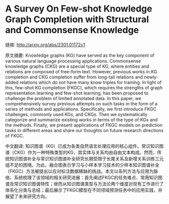 # A Survey On Few-shot Knowledge Graph Completion with Structural and Commonsense Knowledge

链接: http://arxiv.org/abs/2301.01172v1

原文摘要:
Knowledge graphs (KG) have served as the key component of various natural
language processing applications. Commonsense knowledge graphs (CKG) are a
special type of KG, where entities and relations are composed of free-form
text. However, previous works in KG completion and CKG completion suffer from
long-tail relations and newly-added relations which do not have many know
triples for training. In light of this, few-shot KG completion (FKGC), which
requires the strengths of graph representation learning and few-shot learning,
has been proposed to challenge the problem of limited annotated data. In this
paper, we comprehensively survey previous attempts on such tasks in the form of
a series of methods and applications. Specifically, we first introduce FKGC
challenges, commonly used KGs, and CKGs. Then we systematically categorize and
summarize existing works in terms of the type of KGs and the methods. Finally,
we present applications of FKGC models on prediction tasks in different areas
and share our thoughts on future research directions of FKGC.

中文翻译:
知识图谱（KG）已成为各类自然语言处理应用的核心组件。常识知识图谱（CKG）作为一种特殊类型的KG，其实体与关系均由自由文本构成。然而，传统知识图谱补全与常识知识图谱补全研究长期受限于长尾关系及新增关系训练三元组不足的困境。为此，融合图表示学习与小样本学习技术的少样本知识图谱补全（FKGC）方法被提出以应对标注数据稀缺的挑战。本文以系列方法与应用为脉络，系统梳理了该领域的相关研究进展：首先阐述FKGC的任务难点、常用知识图谱及常识知识图谱特性；继而从知识图谱类型与方法论两个维度对现有工作进行了体系化分类与总结；最后展示了FKGC模型在不同领域预测任务中的应用实践，并展望了未来研究方向。
